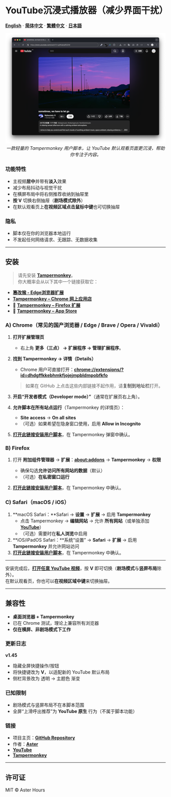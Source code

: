 # YouTube沉浸式播放器（减少界面干扰）

**[English](README.md)** · **[简体中文](README.zh-CN.md)** · **[繁體中文](README.zh-TW.md)** · **[日本語](README.ja.md)**

<p align="center">
  <img src="./example.png"
       alt="YouTube Immersive Player – demo"
       width="800"
       style="max-width:100%; height:auto;">
  <br>
  <em>一款轻量的 Tampermonkey 用户脚本，让 YouTube 默认观看页面更沉浸，帮助你专注于内容。</em>
</p>


### 功能特性

- 主视频**居中**并带有**淡入**效果
- 减少布局抖动与视觉干扰
- 在横屏布局中将右侧推荐收纳到抽屉里
- **按 V** 切换右侧抽屉（**剧场模式除外**）
- 在默认观看页上**在视频区域点击鼠标中键**也可切换抽屉

### 隐私

- 脚本仅在你的浏览器本地运行  
- 不发起任何网络请求、无跟踪、无数据收集

---

## 安装

> 请先安装 **[Tampermonkey](https://www.tampermonkey.net/)**。  
> 你大概率会从以下其中一个链接获取它：

- **[篡改猴 - Edge浏览器扩展](https://microsoftedge.microsoft.com/addons/detail/%E7%AF%A1%E6%94%B9%E7%8C%B4/iikmkjmpaadaobahmlepeloendndfphd)**
- **[Tampermonkey – Chrome 网上应用店](https://chromewebstore.google.com/detail/tampermonkey/dhdgffkkebhmkfjojejmpbldmpobfkfo)**
- 🦊 **[Tampermonkey – Firefox 扩展](https://addons.mozilla.org/firefox/addon/tampermonkey/)**
-  **[Tampermonkey – App Store](https://apps.apple.com/us/app/tampermonkey/id6738342400)**

### A) Chrome（常见的国产浏览器 / Edge / Brave / Opera / Vivaldi）

1. **打开扩展管理页**  
   - 右上角 **更多（三点） → 扩展程序 → 管理扩展程序**。

2. **找到 Tampermonkey → 详情（Details）**  
   - Chrome 用户可直接打开：**[chrome://extensions/?id=dhdgffkkebhmkfjojejmpbldmpobfkfo](chrome://extensions/?id=dhdgffkkebhmkfjojejmpbldmpobfkfo)**  
   > 如果在 GitHub 上点击这些内部链接不起作用，请**复制到地址栏**打开。

3. **开启“开发者模式（Developer mode）”**（通常在扩展页右上角）。

4. **允许脚本在所有站点运行**（Tampermonkey 的详情页）：  
   - **Site access** → **On all sites**  
   - （可选）如果希望在隐身窗口使用，启用 **Allow in Incognito**

5. **[打开此链接安装用户脚本](https://raw.githubusercontent.com/AsterHours/youtube-immersive-player/main/youtube-immersive-player.user.js)**，在 Tampermonkey 弹窗中确认。

### B) Firefox

1. 打开 **附加组件管理器** → **扩展**：**[about:addons](about:addons)** → **Tampermonkey** → **权限**  
   - 确保勾选**允许访问所有网站的数据**（默认）  
   - （可选）**在私密窗口运行**

2. **[打开此链接安装用户脚本](https://raw.githubusercontent.com/AsterHours/youtube-immersive-player/main/youtube-immersive-player.user.js)**，在 Tampermonkey 中确认。

### C) Safari（macOS / iOS）

1. **macOS Safari：**Safari → **设置** → **扩展** → 启用 **Tampermonkey**  
   - 点击 Tampermonkey → **编辑网站** → 允许 **所有网站**（或单独添加 **[YouTube](https://www.youtube.com/)**）  
   - （可选）需要时在**私人浏览**中启用
2. **iOS/iPadOS Safari：**系统“设置” → **Safari** → **扩展** → 启用 **Tampermonkey** 并允许网站访问  
3. **[打开此链接安装用户脚本](https://raw.githubusercontent.com/AsterHours/youtube-immersive-player/main/youtube-immersive-player.user.js)**，在 Tampermonkey 中确认。

---

安装完成后，**[打开任意 YouTube 视频](https://www.youtube.com/watch?v=az0J8O8wRU8)**，按 **V** 即可切换（**剧场模式**与**竖屏布局**除外）。  
在默认观看页，你也可以**在视频区域中键**来切换抽屉。

---

## 兼容性

- **桌面浏览器 + Tampermonkey**
- 已在 Chrome 测试，理论上兼容所有浏览器
- **仅在横屏、非剧场模式下工作**

### 更新日志

**v1.45**
- 隐藏全屏快捷操作/按钮
- 将快捷键改为 **V**，以适配新的 YouTube 默认布局
- 侧栏背景改为 透明 → 主题色 渐变

### 已知限制

- 剧场模式与竖屏布局不在本脚本范围  
- 全屏“上滑呼出推荐”为 **YouTube 原生** 行为（不属于脚本功能）

### 链接

- 项目主页：**[GitHub Repository](https://github.com/AsterHours/youtube-immersive-player)**  
- 作者：**[Aster](https://github.com/AsterHours)**  
- **[YouTube](https://www.youtube.com/)**  
- **[Tampermonkey](https://www.tampermonkey.net/)**

---

## 许可证

MIT © Aster Hours
